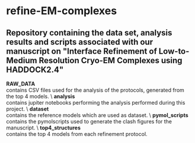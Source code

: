 # refine-EM-complexes
Repository containing the data set, analysis results and scripts associated with our manuscript on "Interface Refinement of Low-to-Medium Resolution Cryo-EM Complexes using HADDOCK2.4"
-------
**RAW_DATA**\
contains CSV files used for the analysis of the protocols, generated from the top 4 models. \ 
**analysis**\
contains jupiter notebooks performing the analysis performed during this project. \ 
**dataset**\
contains the reference models which are used as dataset. \ 
**pymol_scripts**\
contains the pymolscripts used to generate the clash figures for the manuscript. \ 
**top4_structures**\
contains the top 4 models from each refinement protocol.
